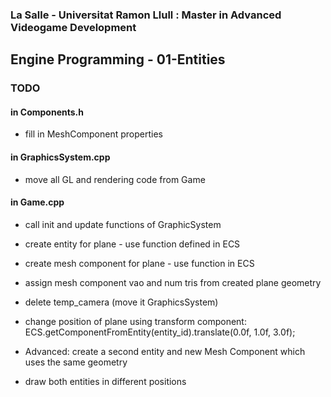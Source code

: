 ### La Salle - Universitat Ramon Llull : Master in Advanced Videogame Development
## Engine Programming - 01-Entities

### TODO

#### in Components.h
 - fill in MeshComponent properties

#### in GraphicsSystem.cpp
 - move all GL and rendering code from Game 

#### in Game.cpp
 - call init and update functions of GraphicSystem
 - create entity for plane - use function defined in ECS
 - create mesh component for plane - use function in ECS
 - assign mesh component vao and num tris from created plane geometry
 - delete temp_camera (move it GraphicsSystem)

 - change position of plane using transform component:
   ECS.getComponentFromEntity<Transform>(entity_id).translate(0.0f, 1.0f, 3.0f);

 - Advanced: create a second entity and new Mesh Component
   which uses the same geometry
 - draw both entities in different positions				
